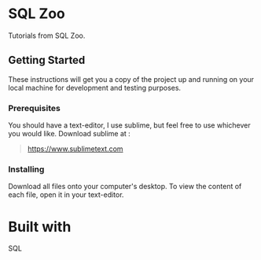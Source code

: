 # **SQL Zoo**

Tutorials from SQL Zoo.

## **Getting Started**

These instructions will get you a copy of the project up and running on your local machine for development and testing purposes.

### **Prerequisites**

You should have a text-editor, I use sublime, but feel free to use whichever you would like. Download sublime at :

>https://www.sublimetext.com

### **Installing**

Download all files onto your computer's desktop. To view the content of each file, open it in your text-editor.

# **Built with**

SQL
